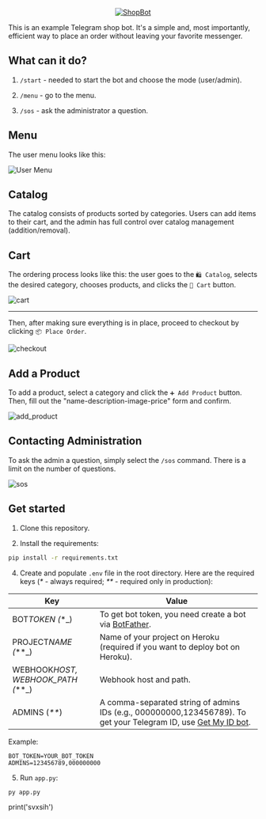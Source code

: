 <p align="center">
  <a href="https://t.me/example_store_bot"><img src="data/assets/logo.png" alt="ShopBot"></a>
</p>

This is an example Telegram shop bot. It's a simple and, most importantly, efficient way to place an order without leaving your favorite messenger.

## What can it do?

1. `/start` - needed to start the bot and choose the mode (user/admin).

2. `/menu` - go to the menu.

3. `/sos` - ask the administrator a question.

## Menu

The user menu looks like this:

![User Menu](data/assets/4.png)

## Catalog

The catalog consists of products sorted by categories. Users can add items to their cart, and the admin has full control over catalog management (addition/removal).

## Cart

The ordering process looks like this: the user goes to the `🛍️ Catalog`, selects the desired category, chooses products, and clicks the `🛒 Cart` button.

![cart](data/assets/5.png)

---

Then, after making sure everything is in place, proceed to checkout by clicking `📦 Place Order`.

![checkout](data/assets/6.png)

## Add a Product

To add a product, select a category and click the `➕ Add Product` button. Then, fill out the "name-description-image-price" form and confirm.

![add_product](data/assets/1.png)

## Contacting Administration

To ask the admin a question, simply select the `/sos` command. There is a limit on the number of questions.

![sos](data/assets/7.png)

## Get started

1. Clone this repository.


3. Install the requirements:

```bash
pip install -r requirements.txt
```

4. Create and populate `.env` file in the root directory. Here are the required keys (_\*_ - always required; _\*\*_ - required only in production):

| Key                                  | Value                                                                                                                                       |
| ------------------------------------ | ------------------------------------------------------------------------------------------------------------------------------------------- |
| BOT*TOKEN (*\*\_)                    | To get bot token, you need create a bot via [BotFather](https://t.me/BotFather/).                                                           |
| PROJECT*NAME (*\*\*\_)               | Name of your project on Heroku (required if you want to deploy bot on Heroku).                                                              |
| WEBHOOK*HOST, WEBHOOK_PATH (*\*\*\_) | Webhook host and path.                                                                                                                      |
| ADMINS (_\*\*_)                      | A comma-separated string of admins IDs (e.g., 000000000,123456789). To get your Telegram ID, use [Get My ID bot](https://t.me/getmyid_bot). |

Example:

```properties
BOT_TOKEN=YOUR_BOT_TOKEN
ADMINS=123456789,000000000
```

5. Run `app.py`:

```bash
py app.py
```
print('svxsih')